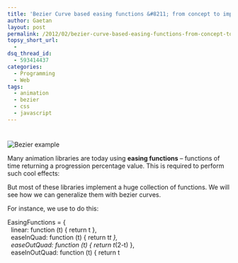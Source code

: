 ```yaml
---
title: 'Bezier Curve based easing functions &#8211; from concept to implementation'
author: Gaetan
layout: post
permalink: /2012/02/bezier-curve-based-easing-functions-from-concept-to-implementation/
topsy_short_url:
  - 
dsq_thread_id:
  - 593414437
categories:
  - Programming
  - Web
tags:
  - animation
  - bezier
  - css
  - javascript
---
```

# 

![][1]

 [1]: http://blog.greweb.fr/wp-content/uploads/2012/02/Capture-d’écran-2012-02-29-à-11.26.01.png "Bezier example"

Many animation libraries are today using **easing functions** – functions of time returning a progression percentage value. This is required to perform such cool effects:



  


But most of these libraries implement a huge collection of functions. We will see how we can generalize them with bezier curves.



For instance, we use to do this:

EasingFunctions = {  
  linear: function (t) { return t },  
  easeInQuad: function (t) { return t*t },  
  easeOutQuad: function (t) { return t*(2-t) },  
  easeInOutQuad: function (t) { return t